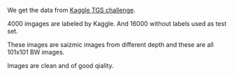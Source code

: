 We get the data from [Kaggle TGS challenge](https://www.kaggle.com/c/tgs-salt-identification-challenge).

4000 imgages are labeled by Kaggle. And 16000 without labels used as test set.

These images are saizmic images from different depth and these are all 101x101 BW images.

Images are clean and of good qiality.
